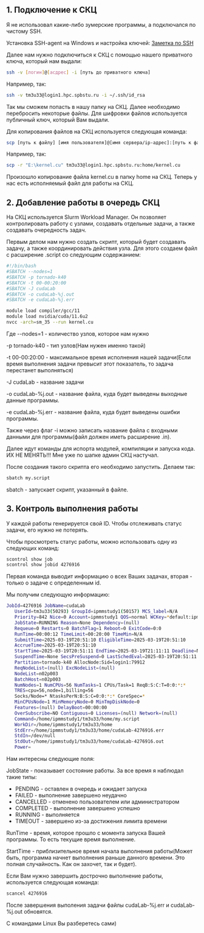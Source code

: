 ## 1. Подключение к СКЦ

Я не использовал какие-либо зумерские программы, а подключался по чистому SSH. 

Установка SSH-agent на Windows и настройка ключей: [Заметка по SSH](https://kb.tishenko.dev/servers/ssh/)

Далее нам нужно подключиться к СКЦ с помощью нашего приватного ключа, который нам выдали: 
```bash 
ssh -v [логин]@[асдрес] -i [путь до приватного ключа]
```
Например, так:
```bash 
ssh -v tm3u33@login1.hpc.spbstu.ru -i ~/.ssh/id_rsa  
```

Так мы сможем попасть в нашу папку на СКЦ. 
Далее необходимо перебросить некоторые файлы. Для шифровки файлов используется публичный ключ, который Вам выдали. 

Для копирования файлов на СКЦ используется следующая команда:
```bash 
scp [путь к файлу] [имя пользователя]@[имя сервера/ip-адрес]:[путь к файлу] 
```
Например, так:
```bash 
scp -r "E:\kernel.cu" tm3u33@login1.hpc.spbstu.ru:home/kernel.cu
```
Произошло копирование файла kernel.cu в папку home на СКЦ.
Теперь у нас есть исполняемый файл для работы на СКЦ.

## 2. Добавление работы в очередь СКЦ

На СКЦ используется Slurm Workload Manager. Он позволяет контролировать работу с узлами, создавать отдельные задачи, 
а также создавать очередность задач. 

Первым делом нам нужно создать скрипт, который будет создавать задачу, а также координировать действия узла.
Для этого создаем файл с расширение .script со следующим содержанием:

```bash 
#!/bin/bash
#SBATCH --nodes=1 
#SBATCH -p tornado-k40 
#SBATCH -t 00-00:20:00
#SBATCH -J cudaLab
#SBATCH -o cudaLab-%j.out
#SBATCH -e cudaLab-%j.err

module load compiler/gcc/11
module load nvidia/cuda/11.6u2
nvcc -arch=sm_35 --run kernel.cu
```
Где --nodes=1 - количество узлов, которое нам нужно 

-p tornado-k40 - тип узлов(Нам нужен именно такой) 

-t 00-00:20:00 - максимальное время исполнения нашей задачи(Если время выполнения задачи превысит этот показатель, 
то задача перестанет выполняться) 

-J cudaLab - название задачи 

-o cudaLab-%j.out - название файла, куда будет выведены выходные данные программы. 

-e cudaLab-%j.err - название файла, куда будет выведены ошибки программы. 

Также через флаг -i можно записать название файла с входными данными для программы(файл должен иметь расширение .in).

Далее идут команды для испорта модулей, компиляции и запуска кода. \
ИХ НЕ МЕНЯТЬ!!! Мне уже по шапке админ СКЦ настучал.

После создания такого скрипта его необходимо запустить. Делаем так:
```bash 
sbatch my.script
```
sbatch - запускает скрипт, указанный в файле.

## 3. Контроль выполнения работы 

У каждой работы генерируется свой ID. Чтобы отслеживать статус задачи, его нужно не потерять.

Чтобы просмотреть статус работы, можно использовать одну из следующих команд:
```bash 
scontrol show job
scontrol show jobid 4276916
```
Первая команда выводит информацию о всех Ваших задачах, вторая - только о задаче с определенным id.

Мы получим следующую информацию:
```bash 
JobId=4276916 JobName=cudaLab
   UserId=tm3u33(50293) GroupId=ipmmstudy1(50157) MCS_label=N/A
   Priority=842 Nice=0 Account=ipmmstudy1 QOS=normal WCKey=*default:ipmmstudy1
   JobState=RUNNING Reason=None Dependency=(null)
   Requeue=0 Restarts=0 BatchFlag=1 Reboot=0 ExitCode=0:0
   RunTime=00:00:12 TimeLimit=00:20:00 TimeMin=N/A
   SubmitTime=2025-03-19T20:51:10 EligibleTime=2025-03-19T20:51:10
   AccrueTime=2025-03-19T20:51:10
   StartTime=2025-03-19T20:51:11 EndTime=2025-03-19T21:11:11 Deadline=N/A
   SuspendTime=None SecsPreSuspend=0 LastSchedEval=2025-03-19T20:51:11
   Partition=tornado-k40 AllocNode:Sid=login1:79912
   ReqNodeList=(null) ExcNodeList=(null)
   NodeList=n02p003
   BatchHost=n02p003
   NumNodes=1 NumCPUs=56 NumTasks=1 CPUs/Task=1 ReqB:S:C:T=0:0:*:*
   TRES=cpu=56,node=1,billing=56
   Socks/Node=* NtasksPerN:B:S:C=0:0:*:* CoreSpec=*
   MinCPUsNode=1 MinMemoryNode=0 MinTmpDiskNode=0
   Features=(null) DelayBoot=00:00:00
   OverSubscribe=NO Contiguous=0 Licenses=(null) Network=(null)
   Command=/home/ipmmstudy1/tm3u33/home/my.script
   WorkDir=/home/ipmmstudy1/tm3u33/home
   StdErr=/home/ipmmstudy1/tm3u33/home/cudaLab-4276916.err
   StdIn=/dev/null
   StdOut=/home/ipmmstudy1/tm3u33/home/cudaLab-4276916.out
   Power=
```

Нам интересны следующие поля: 

JobState - показывает состояние работы. За все время я наблюдал такие типы: 
* PENDING - оставлен в очередь и ожидает запуска
* FAILED - 	выполнение завершено неудачно
* CANCELLED - отменено пользователем или администратором
* COMPLETED - выполнение завершено успешно
* RUNNING - выполняется 
* TIMEOUT - завершено из-за достижения лимита времени 

RunTime - время, которое прошло с момента запуска Вашей программы. То есть текущие время выполнение.

StartTime - приблизительное время начала выполнения работы(Может быть, программа начнет выполнения раньше данного времени. 
Это полная случайность. Как он захочет, так и будет).

Если Вам нужно завершить дострочно выполнение работы, используется следующая команда:
```bash 
scancel 4276916
```

После завершения выполения задачи файлы cudaLab-%j.err и cudaLab-%j.out обновятся. 

С командами Linux Вы разберетесь сами)


